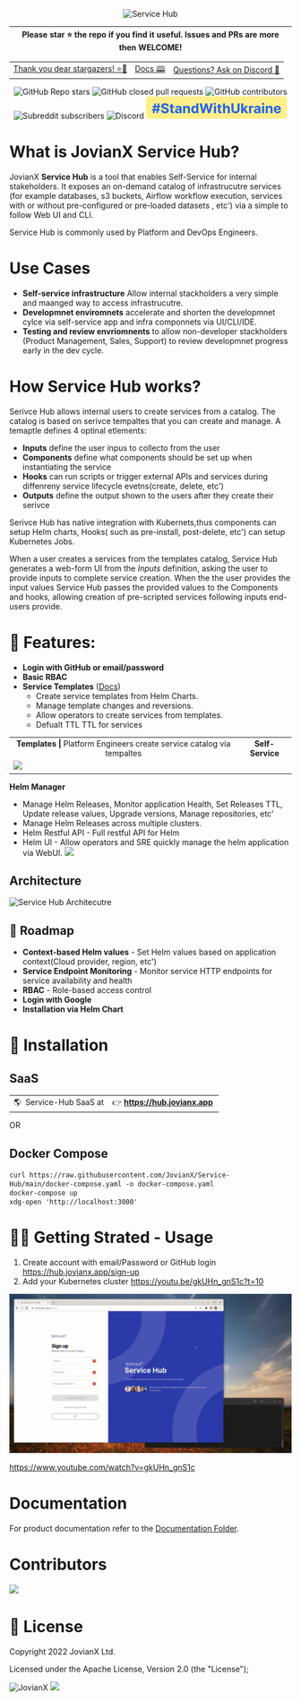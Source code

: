 <div align=center>
         
![Service Hub](https://user-images.githubusercontent.com/2787296/214809231-da86cf75-82e8-4c7d-9e58-12e690d5282c.png)

| **Please star ⭐ the repo if you find it useful. Issues and PRs are more then WELCOME!** |
| --- |
         
<table><tbody><tr><td><a href="https://github.com/JovianX/service-hub/stargazers"> Thank you dear stargazers! ⭐🤩 </a></td><td> <a href="https://github.com/JovianX/Service-Hub//blob/main/documentation/">Docs 🕮 </a></td><td><a href="https://discord.gg/CmFvFJDXZv"> Questions? Ask on Discord 💬 </a></td></tr></tbody></table>

![GitHub Repo stars](https://img.shields.io/github/stars/JovianX/Service-Hub)
![GitHub closed pull requests](https://img.shields.io/github/issues-pr-closed/JovianX/Service-Hub)
![GitHub contributors](https://img.shields.io/github/contributors/JovianX/Service-Hub)
![Subreddit subscribers](https://img.shields.io/reddit/subreddit-subscribers/platform_engineering)
![Discord](https://img.shields.io/discord/1014893148599754894)
[![StandWithUkraine](https://raw.githubusercontent.com/vshymanskyy/StandWithUkraine/main/badges/StandWithUkraine.svg)](https://github.com/vshymanskyy/StandWithUkraine/blob/main/docs/README.md)
</div>

# What is JovianX Service Hub?
JovianX **Service Hub** is a tool that enables Self-Service for internal stakeholders. It exposes an on-demand catalog of infrastrucutre services (for example databases, s3 buckets, Airflow workflow execution, services with or without pre-configured or pre-loaded datasets , etc') via a simple to follow Web UI and CLI. 

Service Hub is commonly used by Platform and DevOps Engineers.


# Use Cases
- **Self-service infrastructure** Allow internal stackholders a very simple and maanged way to access infrastrucutre.  
- **Developmnet enviromnets**  accelerate and shorten the developmnet cylce via self-service app and infra componnets via  UI/CLI/IDE.
- **Testing and review envriomnents** to allow non-developer stackholders (Product Management, Sales, Support) to review developmnet progress early in the dev cycle. 

# How Service Hub works?
Serivce Hub allows internal users to create services from a catalog. The catalog is based on serivce tempaltes that you can create and manage. 
A temaptle defines 4 optinal etlements: 
- **Inputs**  define the user inpus to collecto from the user
- **Components** define what components should be set up when instantiating the service
- **Hooks** can run scripts or trigger external APIs and services during diffenreny service lifecycle evetns(create, delete, etc')
- **Outputs** define the output shown to the users after they create their serivce 

Serivce Hub has native integration with Kubernets,thus components can setup Helm charts, Hooks( such as pre-install, post-delete, etc') can setup Kubernetes Jobs.

When a user creates a services from the templates catalog, Service Hub generates a web-form UI from the *Inputs* definition, asking the user to provide inputs to complete service creation. When the the user provides the input values Service Hub passes the provided values to the Components and hooks, allowing creation of pre-scripted services following inputs end-users provide. 


# 🦄 Features:
- **Login with GitHub or email/password**  
- **Basic RBAC**  
- **Service Templates** ([Docs](documentation/templates.md))
  - Create service templates from Helm Charts.
  - Manage template changes and reversions.
  - Allow operators to create services from templates.
  - Defualt TTL TTL for services

<table><tbody>
<tr align=center>
<td><b>Templates |</b> Platform Engineers create service catalog via tempaltes </td><td><b>Self-Service</b></td>
</tr>
<tr><td colspan=2>
<img src="https://user-images.githubusercontent.com/2787296/198906162-5aaa83df-7a7b-4ec5-b1e0-3a6f455a010e.png">
</td></tr>
</tbody></table>

**Helm Manager**
- Manage Helm Releases, Monitor application Health, Set Releases TTL, Update release values, Upgrade versions, Manage repositories, etc'
- Manage Helm Releases across multiple clusters.
- Helm Restful API - Full restful API for Helm
- Helm UI - Allow operators and SRE quickly manage the helm application via WebUI.
![](https://user-images.githubusercontent.com/2787296/194758301-d50ad7a3-ea8d-4b56-91bf-01bf732c4fce.png)


## Architecture
![Service Hub Architecutre](https://user-images.githubusercontent.com/2787296/215046290-a89d375f-ecf0-4ac6-9409-dabeb40f55ba.svg)

## 🚀 Roadmap

- **Context-based Helm values** - Set Helm values based on application context(Cloud provider, region, etc')
- **Service Endpoint Monitoring** - Monitor service HTTP endpoints for service availability and health
- **RBAC** - Role-based access control
- **Login with Google**
- **Installation via Helm Chart**

# 👷 Installation

## SaaS

<table><tbody><tr><td>🌎 &nbsp;Service-Hub SaaS at &nbsp; &nbsp;👉 <a href="https://hub.jovianx.app/"><strong>https://hub.jovianx.app</strong></a>&nbsp;</td></tr></tbody></table>

OR

## Docker Compose

```
curl https://raw.githubusercontent.com/JovianX/Service-Hub/main/docker-compose.yaml -o docker-compose.yaml
docker-compose up
xdg-open 'http://localhost:3000'
```

# 🤽‍♀️ Getting Strated - Usage

1.  Create account with email/Password or GitHub login https://hub.jovianx.app/sign-up
2.  Add your Kubernetes cluster https://youtu.be/gkUHn_gnS1c?t=10

![](https://raw.githubusercontent.com/JovianX/Service-Hub/main/documentation/JovianX_Service_Hub_Getting_Started.gif)

https://www.youtube.com/watch?v=gkUHn_gnS1c

# Documentation

For product documentation refer to the [Documentation Folder](documentation/README.md).

# Contributors
<a href = "https://github.com/JovianX/Service-Hub/graphs/contributors">
  <img src = "https://contrib.rocks/image?repo=JovianX/Service-Hub"/>
</a>

# 📜 License

Copyright 2022 JovianX Ltd.

Licensed under the Apache License, Version 2.0 (the "License");

![JovianX](https://jovianx.com/wp-content/uploads/2021/05/Logo2-2.png)
<img referrerpolicy="no-referrer-when-downgrade" src="https://static.scarf.sh/a.png?x-pxid=44b1bb3d-1d33-4c7a-bf39-18379b658acc" />
